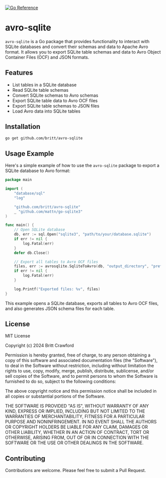 [![Go Reference](https://pkg.go.dev/badge/github.com/britt/avro-sqlite.svg)](https://pkg.go.dev/github.com/britt/avro-sqlite)

# avro-sqlite

`avro-sqlite` is a Go package that provides functionality to interact with SQLite databases and convert their schemas and data to Apache Avro format. It allows you to export SQLite table schemas and data to Avro Object Container Files (OCF) and JSON formats.

## Features

- List tables in a SQLite database
- Read SQLite table schemas
- Convert SQLite schemas to Avro schemas
- Export SQLite table data to Avro OCF files
- Export SQLite table schemas to JSON files
- Load Avro data into SQLite tables

## Installation

```bash
go get github.com/britt/avro-sqlite
```

## Usage Example

Here's a simple example of how to use the `avro-sqlite` package to export a SQLite database to Avro format:

```go
package main

import (
    "database/sql"
    "log"

    "github.com/britt/avro-sqlite"
    _ "github.com/mattn/go-sqlite3"
)

func main() {
    // Open SQLite database
    db, err := sql.Open("sqlite3", "path/to/your/database.sqlite")
    if err != nil {
        log.Fatal(err)
    }
    defer db.Close()

    // Export all tables to Avro OCF files
    files, err := avrosqlite.SqliteToAvro(db, "output_directory", "prefix_", true, nil)
    if err != nil {
        log.Fatal(err)
    }

    log.Printf("Exported files: %v", files)
}
```

This example opens a SQLite database, exports all tables to Avro OCF files, and also generates JSON schema files for each table.

## License

MIT License

Copyright (c) 2024 Britt Crawford

Permission is hereby granted, free of charge, to any person obtaining a copy
of this software and associated documentation files (the "Software"), to deal
in the Software without restriction, including without limitation the rights
to use, copy, modify, merge, publish, distribute, sublicense, and/or sell
copies of the Software, and to permit persons to whom the Software is
furnished to do so, subject to the following conditions:

The above copyright notice and this permission notice shall be included in all
copies or substantial portions of the Software.

THE SOFTWARE IS PROVIDED "AS IS", WITHOUT WARRANTY OF ANY KIND, EXPRESS OR
IMPLIED, INCLUDING BUT NOT LIMITED TO THE WARRANTIES OF MERCHANTABILITY,
FITNESS FOR A PARTICULAR PURPOSE AND NONINFRINGEMENT. IN NO EVENT SHALL THE
AUTHORS OR COPYRIGHT HOLDERS BE LIABLE FOR ANY CLAIM, DAMAGES OR OTHER
LIABILITY, WHETHER IN AN ACTION OF CONTRACT, TORT OR OTHERWISE, ARISING FROM,
OUT OF OR IN CONNECTION WITH THE SOFTWARE OR THE USE OR OTHER DEALINGS IN THE
SOFTWARE.

## Contributing

Contributions are welcome. Please feel free to submit a Pull Request.
